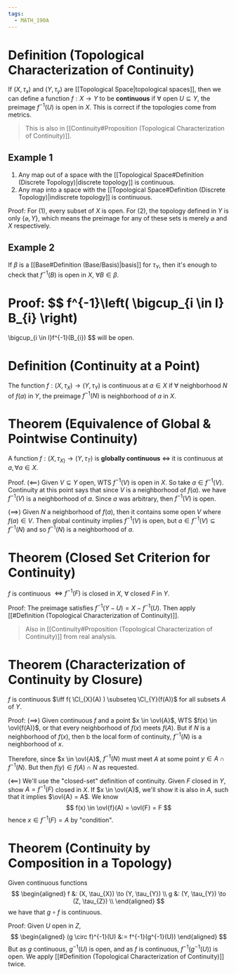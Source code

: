 ```yaml
---
tags:
  - MATH_190A
---
```

# Definition (Topological Characterization of Continuity)
If $(X, \tau_{x})$ and $(Y, \tau_{y})$  are [[Topological Space|topological spaces]], then we can define a function $f : X \to Y$ to be **continuous** if $\forall$ open $U\subseteq Y$, the preimage $f^{-1}(U)$ is open in $X$. This is correct if the topologies come from metrics. 

> This is also in [[Continuity#Proposition (Topological Characterization of Continuity)]].

## Example 1
1. Any map out of a space with the [[Topological Space#Definition (Discrete Topology)|discrete topology]] is continuous. 
2. Any map into a space with the [[Topological Space#Definition (Discrete Topology)|indiscrete topology]] is continuous.

Proof:
For $(1)$, every subset of $X$ is open. For $(2)$, the topology defined in $Y$ is only $\{\varnothing, Y\}$, which means the preimage for any of these sets is merely $\varnothing$ and $X$ respectively. 

## Example 2
If $\beta$ is a [[Base#Definition (Base/Basis)|basis]] for $\tau_{Y}$, then it's enough to check that $f^{-1}(B)$ is open in $X$, $\forall B \in \beta$. 

Proof:
$$
f^{-1}\left( \bigcup_{i \in I} B_{i} \right)
=
\bigcup_{i \in I}f^{-1}(B_{i})
$$
will be open. 

# Definition (Continuity at a Point)
The function $f: (X, \tau_{X}) \to (Y, \tau_{Y})$ is continuous at $a \in X$ if $\forall$ neighborhood $N$ of $f(a)$ in $Y$, the preimage $f^{-1}(N)$ is neighborhood of $a$ in $X$. 

# Theorem (Equivalence of Global & Pointwise Continuity)
A function $f : (X, \tau_{X)} \to (Y_{} ,\tau_{T})$ is **globally continuous** $\iff$ it is continuous at $a, \forall a \in X$.

Proof. 
$(\impliedby)$
Given $V \subseteq Y$ open, WTS $f^{-1}(V)$ is open in $X$. So take $a \in f^{-1}(V)$.  Continuity at this point says that since $V$ is a neighborhood of $f(a)$. we have $f^{-1}(V)$ is a neighborhood of $a$. Since $a$ was arbitrary, then $f^{-1}(V)$ is open.

$(\implies)$
Given $N$ a neighborhood of $f(a)$, then it contains some open $V$ where $f(a) \in V$. Then global continuity implies $f^{-1}(V)$ is open, but $a \in f^{-1}(V) \subseteq f^{-1}(N)$ and so $f^{-1}(N)$ is a neighborhood of $a$. 
# Theorem (Closed Set Criterion for Continuity)
$f$ is continuous $\iff f^{-1}(F)$ is closed in $X$, $\forall$ closed $F$ in $Y$. 

Proof: 
The preimage satisfies $f^{-1}(Y - U) = X - f^{-1}(U)$. Then apply [[#Definition (Topological Characterization of Continuity)]]. 

> Also in [[Continuity#Proposition (Topological Characterization of Continuity)]] from real analysis.

# Theorem (Characterization of Continuity by Closure)
$f$ is continuous $\iff f( \Cl_{X}(A) ) \subseteq \Cl_{Y}(f(A))$ for all subsets $A$ of $Y$. 

Proof:
$(\implies)$
Given continuous $f$ and a point $x \in \ovl{A}$, WTS $f(x) \in \ovl{f(A)}$, or that every neighborhood of $f(x)$ meets $f(A)$. But if $N$ is a neighborhood of $f(x)$, then b the local form of continuity, $f^{-1}(N)$ is a neighborhood of $x$. 

Therefore, since $x \in \ovl{A}$, $f^{-1}(N)$ must meet $A$ at some point $y \in A \cap f^{-1}(N)$. But then $f(y) \in f(A) \cap N$ as requested. 

$(\impliedby)$
We'll use the "closed-set" definition of continuity. Given $F$ closed in $Y$, show $A = f^{-1}(F)$ closed in $X$. If $x \in \ovl{A}$, we'll show it is also in $A$, such that it implies $\ovl{A} = A$. We know 
$$
f(x) \in \ovl{f}(A) = \ovl{F} = F
$$
hence $x \in f^{-1}(F) = A$ by "condition".

# Theorem (Continuity by Composition in a Topology)
Given continuous functions 
$$
\begin{aligned}
f &: (X, \tau_{X}) \to (Y, \tau_{Y}) \\
g &: (Y, \tau_{Y}) \to (Z, \tau_{Z}) \\
\end{aligned}
$$
we have that $g \circ f$ is continuous. 

Proof:
Given $U$ open in $Z$, 
$$
\begin{aligned}
(g \circ f)^{-1}(U)
&:= f^{-1}(g^{-1}(U))
\end{aligned}
$$
But as $g$ continuous, $g^{-1}(U)$ is open, and as $f$ is continuous, $f^{-1}(g^{-1}(U))$ is open. We apply [[#Definition (Topological Characterization of Continuity)]] twice. 